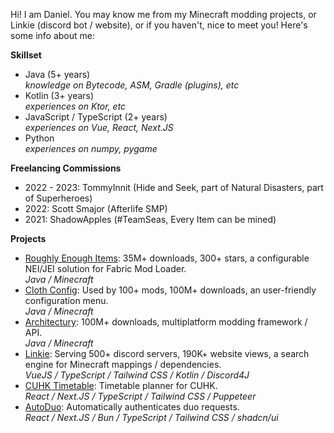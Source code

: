 Hi! I am Daniel. You may know me from my Minecraft modding projects, or Linkie (discord bot / website), or if you haven't, nice to meet you! Here's some info about me:

**Skillset**
- Java (5+ years)</br>
    _knowledge on Bytecode, ASM, Gradle (plugins), etc_
- Kotlin (3+ years)</br>
    _experiences on Ktor, etc_
- JavaScript / TypeScript (2+ years)</br>
    _experiences on Vue, React, Next.JS_
- Python</br>
    _experiences on numpy, pygame_

**Freelancing Commissions**
- 2022 - 2023: TommyInnit (Hide and Seek, part of Natural Disasters, part of Superheroes)
- 2022: Scott Smajor (Afterlife SMP)
- 2021: ShadowApples (#TeamSeas, Every Item can be mined)

**Projects**
- [Roughly Enough Items](https://www.github.com/shedaniel/RoughlyEnoughItems): 35M+ downloads, 300+ stars, a configurable NEI/JEI solution for Fabric Mod Loader.</br>
    _Java / Minecraft_
- [Cloth Config](https://www.github.com/shedaniel/cloth-config): Used by 100+ mods, 100M+ downloads, an user-friendly configuration menu.</br>
    _Java / Minecraft_
- [Architectury](https://www.github.com/architectury): 100M+ downloads, multiplatform modding framework / API.</br>
    _Java / Minecraft_
- [Linkie](https://linkie.shedaniel.dev): Serving 500+ discord servers, 190K+ website views, a search engine for Minecraft mappings / dependencies.</br>
    _VueJS / TypeScript / Tailwind CSS / Kotlin / Discord4J_
- [CUHK Timetable](https://cuplanner.vercel.app): Timetable planner for CUHK.</br>
    _React / Next.JS / TypeScript / Tailwind CSS / Puppeteer_
- [AutoDuo](https://autoduo.shedaniel.dev): Automatically authenticates duo requests.</br>
    _React / Next.JS / Bun / TypeScript / Tailwind CSS / shadcn/ui_
